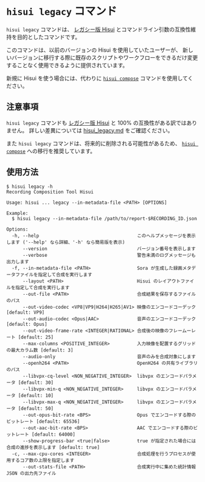 # `hisui legacy` コマンド

`hisui legacy` コマンドは、 [レガシー版 Hisui] とコマンドライン引数の互換性維持を目的としたコマンドです。

[レガシー版 Hisui]: https://github.com/shiguredo/hisui-legacy

このコマンドは、以前のバージョンの Hisui を使用していたユーザーが、
新しいバージョンに移行する際に既存のスクリプトやワークフローをできるだけ変更することなく使用できるように提供されています。

新規に Hisui を使う場合には、代わりに [`hisui compose`](command_compose.md) コマンドを使用してください。

## 注意事項

`hisui legacy` コマンドも [レガシー版 Hisui] と 100% の互換性がある訳ではありません。
詳しい差異については [hisui_legacy\.md](hisui_legacy.md) をご確認ください。

また `hisui legacy` コマンドは、将来的に削除される可能性があるため、 [`hisui compose`](command_compose.md) への移行を推奨しています。

## 使用方法

```console
$ hisui legacy -h
Recording Composition Tool Hisui

Usage: hisui ... legacy --in-metadata-file <PATH> [OPTIONS]

Example:
  $ hisui legacy --in-metadata-file /path/to/report-$RECORDING_ID.json

Options:
  -h, --help                                    このヘルプメッセージを表示します ('--help' なら詳細、'-h' なら簡易版を表示)
      --version                                 バージョン番号を表示します
      --verbose                                 警告未満のログメッセージも出力します
  -f, --in-metadata-file <PATH>                 Sora が生成した録画メタデータファイルを指定して合成を実行します
      --layout <PATH>                           Hisui のレイアウトファイルを指定して合成を実行します
      --out-file <PATH>                         合成結果を保存するファイルのパス
      --out-video-codec <VP8|VP9|H264|H265|AV1> 映像のエンコードコーデック [default: VP9]
      --out-audio-codec <Opus|AAC>              音声のエンコードコーデック [default: Opus]
      --out-video-frame-rate <INTEGER|RATIONAL> 合成後の映像のフレームーレート [default: 25]
      --max-columns <POSITIVE_INTEGER>          入力映像を配置するグリッドの最大カラム数 [default: 3]
      --audio-only                              音声のみを合成対象にします
      --openh264 <PATH>                         OpenH264 の共有ライブラリのパス
      --libvpx-cq-level <NON_NEGATIVE_INTEGER>  libvpx のエンコードパラメータ [default: 30]
      --libvpx-min-q <NON_NEGATIVE_INTEGER>     libvpx のエンコードパラメータ [default: 10]
      --libvpx-max-q <NON_NEGATIVE_INTEGER>     libvpx のエンコードパラメータ [default: 50]
      --out-opus-bit-rate <BPS>                 Opus でエンコードする際のビットレート [default: 65536]
      --out-aac-bit-rate <BPS>                  AAC でエンコードする際のビットレート [default: 64000]
      --show-progress-bar <true|false>          true が指定された場合には合成の進捗を表示します [default: true]
  -c, --max-cpu-cores <INTEGER>                 合成処理を行うプロセスが使用するコア数の上限を指定します
      --out-stats-file <PATH>                   合成実行中に集めた統計情報 JSON の出力先ファイル
```
